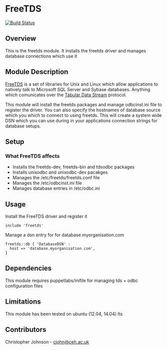 # FreeTDS
[![Build Status](https://travis-ci.org/NERC-CEH/puppet-freetds.svg?branch=master)](https://travis-ci.org/NERC-CEH/puppet-freetds)
## Overview

This is the freetds module. It installs the freetds driver and manages database connections which use it

## Module Description

[FreeTDS](www.freetds.org) is a set of libraries for Unix and Linux which allow applications to natively talk to Microsoft SQL Server and Sybase databases. Anything which comunicates over the [Tabular Data Stream](http://en.wikipedia.org/wiki/Tabular_Data_Stream) protocol.

This module will install the freetds packages and manage odbcinst.ini file to register the driver. You can also specify the hostnames of database source which you which to connect to using freetds. This will create a system wide DSN which you can use during in your applications connection strings for database setups.

## Setup

### What FreeTDS affects

* Installs the freetds-dev, freetds-bin and tdsodbc packages
* Installs unixodbc and unixodbc-dev pacakges
* Manages the /etc/freetds/freetds.conf file
* Manages the /etc/odbcinst.ini file
* Manages database entries in /etc/odbc.ini

## Usage

Install the FreeTDS driver and register it

    include 'freetds'

Manage a dsn entry for for database.myorganisation.com

    freetds::db { 'DatabaseDSN' :
      host => 'database.myorganisation.com',
    }

## Dependencies

This module requires puppetlabs/inifile for managing tds + odbc configuration files

## Limitations

This module has been tested on ubuntu (12.04, 14.04) lts

## Contributors

Christopher Johnson - cjohn@ceh.ac.uk